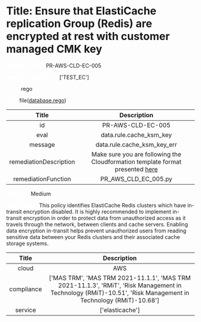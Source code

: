 



# Title: Ensure that ElastiCache replication Group (Redis) are encrypted at rest with customer managed CMK key


***<font color="white">Master Test Id:</font>*** PR-AWS-CLD-EC-005

***<font color="white">Master Snapshot Id:</font>*** ['TEST_EC']

***<font color="white">type:</font>*** rego

***<font color="white">rule:</font>*** file([database.rego])  
  
  
  
  

|Title|Description|
| :---: | :---: |
|id|PR-AWS-CLD-EC-005|
|eval|data.rule.cache_ksm_key|
|message|data.rule.cache_ksm_key_err|
|remediationDescription|Make sure you are following the Cloudformation template format presented <a href='https://docs.aws.amazon.com/AWSCloudFormation/latest/UserGuide/aws-resource-elasticache-replicationgroup.html#cfn-elasticache-replicationgroup-kmskeyid' target='_blank'>here</a>|
|remediationFunction|PR_AWS_CLD_EC_005.py|


***<font color="white">Severity:</font>*** Medium

***<font color="white">Description:</font>*** This policy identifies ElastiCache Redis clusters which have in-transit encryption disabled. It is highly recommended to implement in-transit encryption in order to protect data from unauthorized access as it travels through the network, between clients and cache servers. Enabling data encryption in-transit helps prevent unauthorized users from reading sensitive data between your Redis clusters and their associated cache storage systems.  
  
  

|Title|Description|
| :---: | :---: |
|cloud|AWS|
|compliance|['MAS TRM', 'MAS TRM 2021-11.1.1', 'MAS TRM 2021-11.1.3', 'RMiT', 'Risk Management in Technology (RMiT)-10.51', 'Risk Management in Technology (RMiT)-10.68']|
|service|['elasticache']|



[database.rego]: https://github.com/prancer-io/prancer-compliance-test/tree/master/aws/cloud/database.rego
